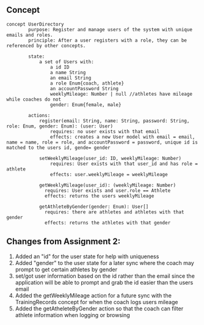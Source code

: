## Concept

    concept UserDirectory
            purpose: Register and manage users of the system with unique emails and roles.
            principle: After a user registers with a role, they can be referenced by other concepts.

            state:
                a set of Users with:
                    a id ID
                    a name String
                    an email String
                    a role Enum{coach, athlete}
                    an accountPassword String
                    weeklyMileage: Number | null //athletes have mileage while coaches do not
                    gender: Enum{female, male}

            actions:
                register(email: String, name: String, password: String, role: Enum, gender: Enum): (user: User)
                    requires: no user exists with that email
                    effects: creates a new User model with email = email, name = name, role = role, and accountPassword = password, unique id is matched to the users id, gende= gender

                setWeeklyMileage(user_id: ID, weeklyMileage: Number)
                    requires: User exists with that user_id and has role = athlete
                    effects: user.weeklyMileage = weeklyMileage

                getWeeklyMileage(user_id): (weeklyMileage: Number)
                  requires: User exists and user.role == Athlete
                  effects: returns the users weeklyMileage

                getAthleteByGender(gender: Enum): User[]
                  requires: there are athletes and athletes with that gender
                  effects: returns the athletes with that gender

## Changes from Assignment 2:

1. Added an "id" for the user state for help with uniqueness
2. Added "gender" to the user state for a later sync where the coach may prompt to get certain athletes by gender
3. set/got user information based on the id rather than the email since the application will be able to prompt and grab the id easier than the users email
4. Added the getWeeklyMileage action for a future sync with the TrainingRecords concept for when the coach logs users mileage
5. Added the getAtheleteByGender action so that the coach can filter athlete information when logging or browsing

